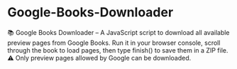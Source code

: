 # Google-Books-Downloader
📚 Google Books Downloader – A JavaScript script to download all available preview pages from Google Books. Run it in your browser console, scroll through the book to load pages, then type finish() to save them in a ZIP file. ⚠ Only preview pages allowed by Google can be downloaded.
